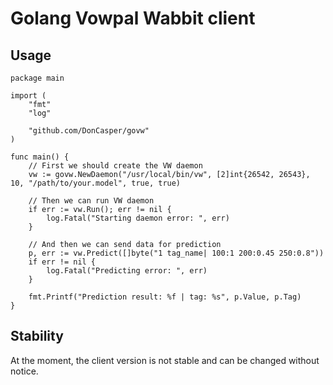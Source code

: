 Golang Vowpal Wabbit client
===========================

Usage
-----

```golang
package main

import (
	"fmt"
	"log"
	
	"github.com/DonCasper/govw"
)

func main() {
	// First we should create the VW daemon
	vw := govw.NewDaemon("/usr/local/bin/vw", [2]int{26542, 26543}, 10, "/path/to/your.model", true, true)

	// Then we can run VW daemon
	if err := vw.Run(); err != nil {
		log.Fatal("Starting daemon error: ", err)
	}

	// And then we can send data for prediction
	p, err := vw.Predict([]byte("1 tag_name| 100:1 200:0.45 250:0.8"))
	if err != nil {
		log.Fatal("Predicting error: ", err)
	}

	fmt.Printf("Prediction result: %f | tag: %s", p.Value, p.Tag)
}
```

Stability
---------

At the moment, the client version is not stable and can be changed without notice.
